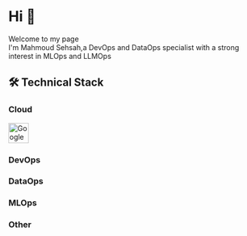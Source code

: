 <h1>Hi 👋 </h1>
<p>Welcome to my page </br>I'm Mahmoud Sehsah,a DevOps and DataOps specialist with a strong interest in MLOps and LLMOps</p>

## 🛠 Technical Stack

### Cloud 
  <p align="left">
    <a href=https://cloud.google.com/?hl=en" target="_blank"> <img src="https://upload.wikimedia.org/wikipedia/commons/0/01/Google-cloud-platform.svg" alt="Google cloud platform" width="40" height="40"/> </a>
  </p>
  
### DevOps

### DataOps

### MLOps

### Other





